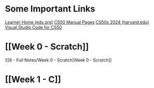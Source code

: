 # Some Important Links

[Learner Home (edx.org)](https://home.edx.org/)
[CS50 Manual Pages](https://manual.cs50.io/)
[CS50x 2024 (harvard.edu)](https://cs50.harvard.edu/x/2024/)
[Visual Studio Code for CS50](https://cs50.dev/)


# [[Week 0 - Scratch]]

![[6 - Full Notes/Week 0 - Scratch|Week 0 - Scratch]]

# [[Week 1 - C]]

